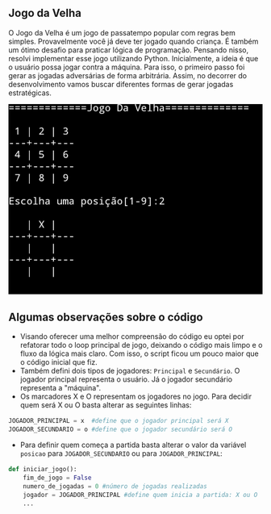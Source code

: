 ## Jogo da Velha

O Jogo da Velha é um jogo de passatempo popular com regras bem simples. Provavelmente você
já deve ter jogado quando criança. É também um ótimo desafio para praticar lógica de programação. Pensando nisso, resolvi implementar esse jogo utilizando Python.
Inicialmente, a ideia é que o usuário possa jogar contra a máquina. Para isso, o primeiro passo foi gerar as jogadas adversárias de forma arbitrária. 
Assim, no decorrer do desenvolvimento vamos buscar diferentes formas de gerar jogadas estratégicas.


![Alt Jogo da Velha](imagens/tabuleiro.jpg)

## Algumas observações sobre o código

  * Visando oferecer uma melhor compreensão do código eu optei por refatorar todo o loop principal de jogo, deixando o código mais limpo e o fluxo da lógica mais claro. Com isso, o script ficou um pouco maior que o código inicial que fiz.
  * Também defini dois tipos de jogadores: `Principal` e `Secundário`. O jogador principal representa o usuário. Já o jogador secundário representa a "máquina".
  * Os marcadores X e O representam os jogadores no jogo. Para decidir quem será X ou O basta alterar as seguintes linhas:
```python
JOGADOR_PRINCIPAL = x  #define que o jogador principal será X 
JOGADOR_SECUNDARIO = o #define que o jogador secundário será O

```
  * Para definir quem começa a partida basta alterar o valor da variável  `posicao` para `JOGADOR_SECUNDARIO` ou para `JOGADOR_PRINCIPAL`:
```python
def iniciar_jogo():
    fim_de_jogo = False
    numero_de_jogadas = 0 #número de jogadas realizadas
    jogador = JOGADOR_PRINCIPAL #define quem inicia a partida: X ou O
    ...
```
    
